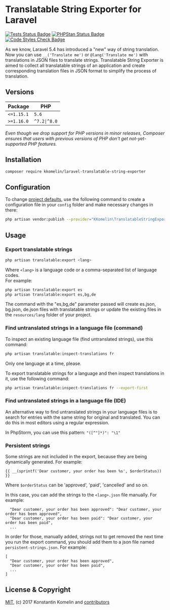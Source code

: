 # Translatable String Exporter for Laravel

[![Tests Status Badge](https://github.com/kkomelin/laravel-translatable-string-exporter/actions/workflows/run-tests.yml/badge.svg)](https://github.com/kkomelin/laravel-translatable-string-exporter/actions/workflows/run-tests.yml)
[![PHPStan Status Badge](https://github.com/kkomelin/laravel-translatable-string-exporter/actions/workflows/phpstan.yml.yml/badge.svg)](https://github.com/kkomelin/laravel-translatable-string-exporter/actions/workflows/phpstan.yml.yml)
[![Code Styles Check Badge](https://github.com/kkomelin/laravel-translatable-string-exporter/actions/workflows/php-cs-fixer.yml/badge.svg)](https://github.com/kkomelin/laravel-translatable-string-exporter/actions/workflows/php-cs-fixer.yml)

As we know, Laravel 5.4 has introduced a "new" way of string translation.
Now you can use `__('Translate me')` or `@lang('Translate me')` with translations in JSON files to translate strings.
Translatable String Exporter is aimed to collect all translatable strings of an application and create corresponding translation files in JSON format to simplify the process of translation.

## Versions

| Package  | PHP |
| ------------- | ------------- |
| `<=1.15.1`  | `5.6`  |
| `>=1.16.0`  | `^7.2\|^8.0`  |

_Even though we drop support for PHP versions in minor releases, Composer ensures that users with previous versions of PHP don't get not-yet-supported PHP features._

## Installation

```bash
composer require kkomelin/laravel-translatable-string-exporter
```

## Configuration

To change [project defaults](https://github.com/kkomelin/laravel-translatable-string-exporter/wiki/Configuration-and-Project-Defaults), use the following command to create a configuration file in your `config` folder and make necessary changes in there:

```bash
php artisan vendor:publish --provider="KKomelin\TranslatableStringExporter\Providers\ExporterServiceProvider"
```

## Usage

### Export translatable strings

```bash
php artisan translatable:export <lang>
```

Where `<lang>` is a language code or a comma-separated list of language codes.  
For example:
```bash
php artisan translatable:export es
php artisan translatable:export es,bg,de
```

The command with the "es,bg,de" parameter passed will create es.json, bg.json, de.json files with translatable strings or update the existing files in the `resources/lang` folder of your project.

### Find untranslated strings in a language file (command)

To inspect an existing language file (find untranslated strings), use this command:

```bash
php artisan translatable:inspect-translations fr
```
Only one language at a time, please.

To export translatable strings for a language and then inspect translations in it, use the following command:

```bash
php artisan translatable:inspect-translations fr --export-first
```

### Find untranslated strings in a language file (IDE)

An alternative way to find untranslated strings in your language files is to search for entries with the same string for original and translated. 
You can do this in most editors using a regular expression.

In PhpStorm, you can use this pattern: `"([^"]*)": "\1"`

### Persistent strings

Some strings are not included in the export, because they are being dynamically generated. For example:

```{{ __(sprintf('Dear customer, your order has been %s', $orderStatus)) }}```

Where `$orderStatus` can be 'approved', 'paid', 'cancelled' and so on.

In this case, you can add the strings to the `<lang>.json` file manually. For example:

```
  "Dear customer, your order has been approved": "Dear customer, your order has been approved",
  "Dear customer, your order has been paid": "Dear customer, your order has been paid",
  ...
```

In order for those, manually added, strings not to get removed the next time you run the export command, you should add them to a json file named `persistent-strings.json`. For example:
```
[
  "Dear customer, your order has been approved",
  "Dear customer, your order has been paid",
  ...
]
```


## License & Copyright

[MIT](https://github.com/kkomelin/laravel-translatable-string-exporter/blob/master/LICENSE), (c) 2017 Konstantin Komelin and [contributors](https://github.com/kkomelin/laravel-translatable-string-exporter/graphs/contributors)
